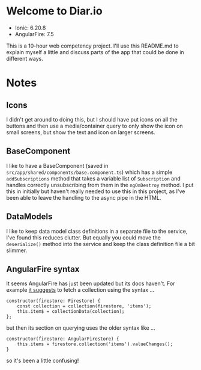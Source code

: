 # Welcome to Diar.io

- Ionic: 6.20.8
- AngularFire: 7.5

This is a 10-hour web competency project. I'll use this README.md to explain myself a little and discuss parts of the app that could be done in different ways.

# Notes

## Icons

I didn't get around to doing this, but I should have put icons on all the buttons and then use a media/container query to only show the icon on small screens, but show the text and icon on larger screens.

## BaseComponent

I like to have a BaseComponent (saved in `src/app/shared/components/base.component.ts`) which has a simple `addSubscriptions` method that takes a variable list of `Subscription` and handles correctly unsubscribing from them in the `ngOnDestroy` method. I put this in initially but haven't really needed to use this in this project, as I've been able to leave the handling to the async pipe in the HTML.

## DataModels

I like to keep data model class definitions in a separate file to the service, I've found this reduces clutter. But equally you could move the `deserialize()` method into the service and keep the class definition file a bit slimmer.

## AngularFire syntax

It seems AngularFire has just been updated but its docs haven't. For example [it suggests](https://github.com/angular/angularfire#example-use) to fetch a collection using the syntax ...

```
constructor(firestore: Firestore) {
    const collection = collection(firestore, 'items');
    this.item$ = collectionData(collection);
};
```

but then its section on querying uses the older syntax like ...

```
constructor(firestore: AngularFirestore) {
    this.items = firestore.collection('items').valueChanges();
}
```

so it's been a little confusing!
